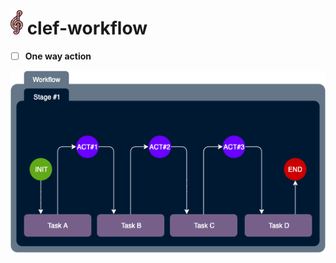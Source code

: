 #  <img src="design/clef-workflow-logo.png" style="margin-top: -20px" width="20">  clef-workflow

- [ ] **One way action**


![Clef-Workflow-Single Direction Action](design/clef-workflow-single-direction-action-v1.0.png)
